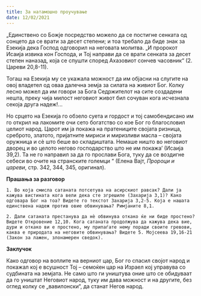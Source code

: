 ```yaml
---
title: За натамошно проучување
date: 12/02/2021
---
```


„Единствено со Божје посредство можело да се постигне сенката од сонцето да се врати за десет степени; и тоа требало да биде знак за Езекија дека Господ одговорил на неговата молитва. „И пророкот Исаија извика кон Господа, и Тој направи да се врати сенката за десет степен наназад, која се спушти според Ахазовиот сончев часовник“ (2. Цареви 20,8-11).

Тогаш на Езекија му се укажала можност да им објасни на слугите на овој владетел од оваа далечна земја за силата на живиот Бог. Колку лесно можел да им говори за Бога Седржителот на сите создадени нешта, преку чија милост неговиот живот бил сочуван кога исчезнала секоја друга надеж!...

Но срцето на Езекија го обзело суета и гордост и тој самобендисано им го открил на лакомите очи сето богатство со кое Бог го благословил целиот народ. Царот им ја покажа на пратениците својата ризница, среброто, златото, пријатните мириси и миризливи масла – својата оружница и сè што беше во складиштата. Немаше ништо во неговиот дворец и во целото негово господарство што не им покажа’ (Исаија 39,2). Та не го направил за да го прослави Бога, туку да се воздигне себеси во очите на странските големци “ (Елена Вајт, *Пророци и цареви*, стр. 342, 344, 345, оригинал).

**Прашања за разговор**

`1. Во која смисла сатаната потсетува на асирскиот равсак? Дали ја кажува вистината кога вели дека сте згрешиле (Захарија 3,1)? Како одговара Бог на тоа? Видете го текстот Захарија 3,2-5. Која е нашата единствена надеж против овие обвинувања? Римјаните 8,1.`

`2. Дали сатаната престанува да нè обвинува откако ќе ни биде простено? Видете Откровение 12,10. Кога сатаната продолжува да кажува дека вие, дури и откако ви е простено, му припаѓате нему поради своите гревови, каква е природата на неговите обвинувања? Видете 5. Мојсеева 19,16-21 (Закон за лажен, злонамерен сведок).`

**Заклучок** 

Како одговор на воплите на верниот цар, Бог го спасил својот народ и покажал кој е всушност Тој – семоќен цар на Израел кој управува со судбината на земјата. Не само што ги уништува оние што се обидуваат да го уништат Неговиот народ, туку им дава можност и на другите, без оглед колку се „вавилонски“, да станат Негов народ.